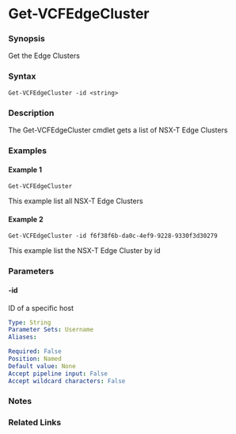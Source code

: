 # Get-VCFEdgeCluster

### Synopsis
Get the Edge Clusters

### Syntax
```
Get-VCFEdgeCluster -id <string>
```

### Description
The Get-VCFEdgeCluster cmdlet gets a list of NSX-T Edge Clusters

### Examples
#### Example 1
```
Get-VCFEdgeCluster
```
This example list all NSX-T Edge Clusters

#### Example 2
```
Get-VCFEdgeCluster -id f6f38f6b-da0c-4ef9-9228-9330f3d30279
```
This example list the NSX-T Edge Cluster by id

### Parameters

#### -id
ID of a specific host

```yaml
Type: String
Parameter Sets: Username
Aliases:

Required: False
Position: Named
Default value: None
Accept pipeline input: False
Accept wildcard characters: False
```

### Notes

### Related Links

